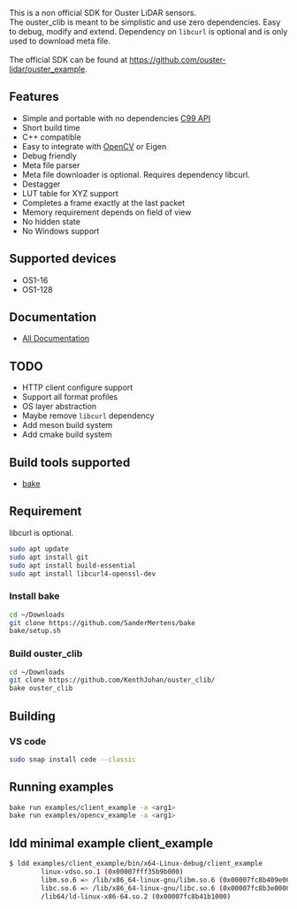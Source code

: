 This is a non official SDK for Ouster LiDAR sensors.<br>
The ouster_clib is meant to be simplistic and use zero dependencies. Easy to debug, modify and extend. 
Dependency on `libcurl` is optional and is only used to download meta file.
<br><br>
The official SDK can be found at https://github.com/ouster-lidar/ouster_example. <br>

## Features
* Simple and portable with no dependencies [C99 API](https://kenthjohan.github.io/ouster_clib/group__c.html)
* Short build time
* C++ compatible
* Easy to integrate with [OpenCV](examples/opencv_example/src/opencv_example.cpp) or Eigen
* Debug friendly
* Meta file parser
* Meta file downloader is optional. Requires dependency libcurl.
* Destagger
* LUT table for XYZ support
* Completes a frame exactly at the last packet
* Memory requirement depends on field of view
* No hidden state
* No Windows support

## Supported devices
* OS1-16
* OS1-128

## Documentation
- [All Documentation](https://kenthjohan.github.io/ouster_clib/md_docs_Docs.html)


## TODO
* HTTP client configure support
* Support all format profiles
* OS layer abstraction
* Maybe remove `libcurl` dependency
* Add meson build system
* Add cmake build system


## Build tools supported
* [bake](https://github.com/SanderMertens/bake)



## Requirement
libcurl is optional.
```bash
sudo apt update
sudo apt install git
sudo apt install build-essential
sudo apt install libcurl4-openssl-dev
```

### Install bake
```bash
cd ~/Downloads
git clone https://github.com/SanderMertens/bake
bake/setup.sh
```

### Build ouster_clib
```bash
cd ~/Downloads
git clone https://github.com/KenthJohan/ouster_clib/
bake ouster_clib
```






## Building


### VS code
```bash
sudo snap install code --classic
```

## Running examples

```bash
bake run examples/client_example -a <arg1>
bake run examples/opencv_example -a <arg1>
```


## ldd minimal example client_example

```bash
$ ldd examples/client_example/bin/x64-Linux-debug/client_example 
        linux-vdso.so.1 (0x00007fff35b9b000)
        libm.so.6 => /lib/x86_64-linux-gnu/libm.so.6 (0x00007fc8b409e000)
        libc.so.6 => /lib/x86_64-linux-gnu/libc.so.6 (0x00007fc8b3e00000)
        /lib64/ld-linux-x86-64.so.2 (0x00007fc8b41b1000)
```

